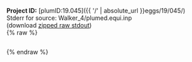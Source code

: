 **Project ID:** [plumID:19.045]({{ '/' | absolute_url }}eggs/19/045/)  
Stderr for source:  Walker_4/plumed.equi.inp   
(download [zipped raw stdout](plumed.equi.inp.plumed_master.stdout.txt.zip))  
{% raw %}
<pre>
</pre>
{% endraw %}

